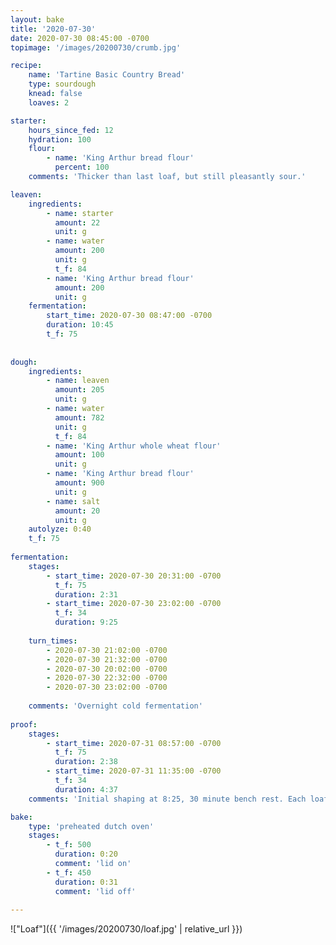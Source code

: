 ```yaml
--- 
layout: bake
title: '2020-07-30'
date: 2020-07-30 08:45:00 -0700
topimage: '/images/20200730/crumb.jpg'

recipe:
    name: 'Tartine Basic Country Bread'
    type: sourdough
    knead: false
    loaves: 2

starter:
    hours_since_fed: 12
    hydration: 100
    flour:
        - name: 'King Arthur bread flour'
          percent: 100
    comments: 'Thicker than last loaf, but still pleasantly sour.'

leaven:
    ingredients:
        - name: starter
          amount: 22
          unit: g
        - name: water
          amount: 200
          unit: g
          t_f: 84
        - name: 'King Arthur bread flour'
          amount: 200
          unit: g
    fermentation:
        start_time: 2020-07-30 08:47:00 -0700
        duration: 10:45
        t_f: 75
    
        
dough:
    ingredients:
        - name: leaven
          amount: 205
          unit: g
        - name: water
          amount: 782
          unit: g
          t_f: 84
        - name: 'King Arthur whole wheat flour'
          amount: 100
          unit: g
        - name: 'King Arthur bread flour'
          amount: 900
          unit: g
        - name: salt
          amount: 20
          unit: g
    autolyze: 0:40
    t_f: 75
    
fermentation:
    stages:
        - start_time: 2020-07-30 20:31:00 -0700
          t_f: 75
          duration: 2:31
        - start_time: 2020-07-30 23:02:00 -0700
          t_f: 34
          duration: 9:25
    
    turn_times:
        - 2020-07-30 21:02:00 -0700
        - 2020-07-30 21:32:00 -0700
        - 2020-07-30 20:02:00 -0700
        - 2020-07-30 22:32:00 -0700
        - 2020-07-30 23:02:00 -0700
        
    comments: 'Overnight cold fermentation'
      
proof:
    stages:
        - start_time: 2020-07-31 08:57:00 -0700
          t_f: 75
          duration: 2:38
        - start_time: 2020-07-31 11:35:00 -0700
          t_f: 34
          duration: 4:37
    comments: 'Initial shaping at 8:25, 30 minute bench rest. Each loaf brought out about 10 minutes before baking.'

bake:
    type: 'preheated dutch oven'
    stages:
        - t_f: 500
          duration: 0:20
          comment: 'lid on'
        - t_f: 450
          duration: 0:31
          comment: 'lid off'
    
---
```


!["Loaf"]({{ '/images/20200730/loaf.jpg' | relative_url }})
